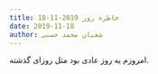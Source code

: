 ```yaml
---
title: خاطره روز 2019-11-18
date: 2019-11-18
author: شعبان محمد حسنی
---
```


امروزم یه روز عادی بود مثل روزای گذشته.